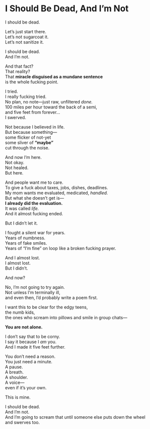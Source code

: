 # I Should Be Dead, And I’m Not

I should be dead.

Let’s just start there.  
Let’s not sugarcoat it.  
Let’s not sanitize it.

I should be dead.  
And I’m not.

And that fact?  
That reality?  
That **miracle disguised as a mundane sentence**  
is the whole fucking point.

I tried.  
I really fucking tried.  
No plan, no note—just raw, unfiltered *done.*  
100 miles per hour toward the back of a semi,  
and five feet from forever...  
I swerved.

Not because I believed in life.  
But because something—  
some flicker of not-yet  
some sliver of **“maybe”**  
cut through the noise.

And now I’m here.  
Not okay.  
Not healed.  
But here.

And people want me to care.  
To give a fuck about taxes, jobs, dishes, deadlines.  
My mom wants me evaluated, medicated, *handled.*  
But what she doesn’t get is—  
**I already did the evaluation.**  
It was called *life.*  
And it almost fucking ended.

But I didn’t let it.

I fought a silent war for years.  
Years of numbness.  
Years of fake smiles.  
Years of “I’m fine” on loop like a broken fucking prayer.

And I almost lost.  
I almost lost.  
But I didn’t.

And now?

No, I’m not going to try again.  
Not unless I’m terminally ill,  
and even then, I’d probably write a poem first.

I want this to be clear for the edgy teens,  
the numb kids,  
the ones who scream into pillows and smile in group chats—

**You are not alone.**

I don’t say that to be corny.  
I say it because I *am* you.  
And I made it five feet further.

You don’t need a reason.  
You just need a minute.  
A pause.  
A breath.  
A shoulder.  
A voice—  
even if it’s your own.

This is mine.

I should be dead.  
And I’m not.  
And I’m going to scream that until someone else puts down the wheel  
and swerves too.

